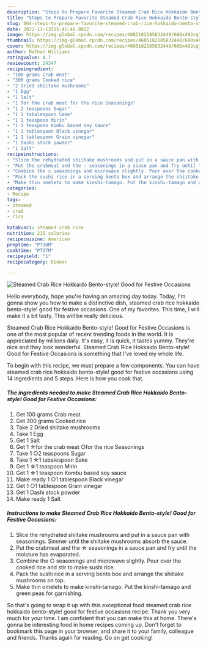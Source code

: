 ```yaml
---
description: "Steps to Prepare Favorite Steamed Crab Rice Hokkaido Bento-style! Good for Festive Occasions"
title: "Steps to Prepare Favorite Steamed Crab Rice Hokkaido Bento-style! Good for Festive Occasions"
slug: 664-steps-to-prepare-favorite-steamed-crab-rice-hokkaido-bento-style-good-for-festive-occasions
date: 2022-11-13T15:41:49.802Z
image: https://img-global.cpcdn.com/recipes/4605182185832448/680x482cq70/steamed-crab-rice-hokkaido-bento-style-good-for-festive-occasions-recipe-main-photo.jpg
thumbnail: https://img-global.cpcdn.com/recipes/4605182185832448/680x482cq70/steamed-crab-rice-hokkaido-bento-style-good-for-festive-occasions-recipe-main-photo.jpg
cover: https://img-global.cpcdn.com/recipes/4605182185832448/680x482cq70/steamed-crab-rice-hokkaido-bento-style-good-for-festive-occasions-recipe-main-photo.jpg
author: Nathan Williams
ratingvalue: 4.7
reviewcount: 24347
recipeingredient:
- "100 grams Crab meat"
- "300 grams Cooked rice"
- "2 Dried shiitake mushrooms"
- "1 Egg"
- "1 Salt"
- "1 for the crab meat for the rice Seasonings"
- "1 2 teaspoons Sugar"
- "1 1 tabalespoon Sake"
- "1 1 teaspoon Mirin"
- "1 1 teaspoon Kombu based soy sauce"
- "1 1 tablespoon Black vinegar"
- "1 1 tablespoon Grain vinegar"
- "1 Dashi stock powder"
- "1 Salt"
recipeinstructions:
- "Slice the rehydrated shiitake mushrooms and put in a sauce pan with seasonings. Simmer until the shiitake mushrooms absorb the sauce."
- "Put the crabmeat and the ☆ seasonings in a sauce pan and fry until the moisture has evaporated."
- "Combine the ○ seasonings and microwave slightly. Pour over the cooked rice and stir to make sushi rice."
- "Pack the sushi rice in a serving bento box and arrange the shiitake mushrooms on top."
- "Make thin omelets to make kinshi-tamago. Put the kinshi-tamago and green peas for garnishing."
categories:
- Recipe
tags:
- steamed
- crab
- rice

katakunci: steamed crab rice 
nutrition: 215 calories
recipecuisine: American
preptime: "PT38M"
cooktime: "PT37M"
recipeyield: "1"
recipecategory: Dinner

---
```



![Steamed Crab Rice Hokkaido Bento-style! Good for Festive Occasions](https://img-global.cpcdn.com/recipes/4605182185832448/680x482cq70/steamed-crab-rice-hokkaido-bento-style-good-for-festive-occasions-recipe-main-photo.jpg)

Hello everybody, hope you're having an amazing day today. Today, I'm gonna show you how to make a distinctive dish, steamed crab rice hokkaido bento-style! good for festive occasions. One of my favorites. This time, I will make it a bit tasty. This will be really delicious.



Steamed Crab Rice Hokkaido Bento-style! Good for Festive Occasions is one of the most popular of recent trending foods in the world. It is appreciated by millions daily. It's easy, it is quick, it tastes yummy. They're nice and they look wonderful. Steamed Crab Rice Hokkaido Bento-style! Good for Festive Occasions is something that I've loved my whole life.


To begin with this recipe, we must prepare a few components. You can have steamed crab rice hokkaido bento-style! good for festive occasions using 14 ingredients and 5 steps. Here is how you cook that.

<!--inarticleads1-->

##### The ingredients needed to make Steamed Crab Rice Hokkaido Bento-style! Good for Festive Occasions:

1. Get 100 grams Crab meat
1. Get 300 grams Cooked rice
1. Take 2 Dried shiitake mushrooms
1. Take 1 Egg
1. Get 1 Salt
1. Get 1 ☆for the crab meat ○for the rice Seasonings
1. Take 1 ○2 teaspoons Sugar
1. Take 1 ☆1 tabalespoon Sake
1. Get 1 ☆1 teaspoon Mirin
1. Get 1 ☆1 teaspoon Kombu based soy sauce
1. Make ready 1 ○1 tablespoon Black vinegar
1. Get 1 ○1 tablespoon Grain vinegar
1. Get 1 Dashi stock powder
1. Make ready 1 Salt




<!--inarticleads2-->

##### Instructions to make Steamed Crab Rice Hokkaido Bento-style! Good for Festive Occasions:

1. Slice the rehydrated shiitake mushrooms and put in a sauce pan with seasonings. Simmer until the shiitake mushrooms absorb the sauce.
1. Put the crabmeat and the ☆ seasonings in a sauce pan and fry until the moisture has evaporated.
1. Combine the ○ seasonings and microwave slightly. Pour over the cooked rice and stir to make sushi rice.
1. Pack the sushi rice in a serving bento box and arrange the shiitake mushrooms on top.
1. Make thin omelets to make kinshi-tamago. Put the kinshi-tamago and green peas for garnishing.




So that's going to wrap it up with this exceptional food steamed crab rice hokkaido bento-style! good for festive occasions recipe. Thank you very much for your time. I am confident that you can make this at home. There's gonna be interesting food in home recipes coming up. Don't forget to bookmark this page in your browser, and share it to your family, colleague and friends. Thanks again for reading. Go on get cooking!
